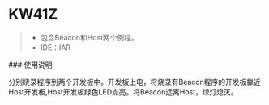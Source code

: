 ﻿# KW41Z
>* 包含Beacon和Host两个例程。
>* IDE：IAR

﻿### 使用说明

分别烧录程序到两个开发板中。开发板上电，将烧录有Beacon程序的开发板靠近Host开发板,Host开发板绿色LED点亮。将Beacon远离Host，绿灯熄灭。
